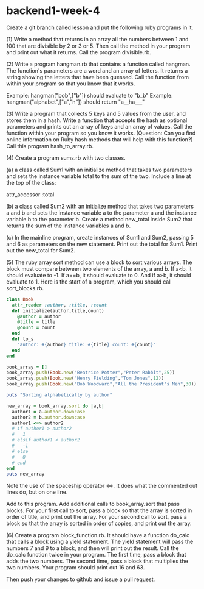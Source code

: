 # backend1-week-4

Create a git branch called lesson and put the following ruby programs in it.

(1) Write a method that returns in an array all the numbers between 1 and 100 that are divisible by 2 or 3 or 5. Then call the method in your program and print out what it returns.  Call the program divisible.rb.

(2) Write a program hangman.rb that contains a function called hangman.  The function's parameters are a word and an array of letters.  It returns a string showing the letters that have been guessed.  Call the function from within your program so that you know that it works.

Example: hangman("bob",["b"]) should evaluate to "b_b"
Example: hangman("alphabet",["a","h"]) should return "a__ha___"

(3) Write a program that collects 5 keys and 5 values from the user, and stores them in a hash.  Write a function that accepts the hash as optional parameters and prints out an array of keys and an array of values.  Call the function within your program so you know it works. (Question: Can you find online information on Ruby hash methods that will help with this function?)  Call this program hash_to_array.rb.

(4) Create a program sums.rb with two classes.

(a) a class called Sum1 with an initialize method that takes two parameters and sets the instance variable total to the sum of the two.  Include a line at the top of the class:

attr_accessor :total

(b) a class called Sum2 with an initialize method that takes two parameters a and b and sets the instance variable a to the parameter a and the instance variable b to the parameter b. Create a method new_total inside Sum2 that returns the sum of the instance variables a and b.

(c) In the mainline program, create instances of Sum1 and Sum2, passing 5 and 6 as parameters on the new statement.  Print out the total for Sum1.  Print out the new_total for Sum2.

(5) The ruby array sort method can use a block to sort various arrays.  The block
must compare between two elements of the array, a and b.  If a<b, it should evaluate to
-1.  If a==b, it should evaluate to 0.  And if a>b, it should evaluate to 1. Here is the
start of a program, which you should call sort_blocks.rb.

```ruby
class Book
  attr_reader :author, :title, :count
  def initialize(author,title,count)
    @author = author
    @title = title
    @count = count
  end
  def to_s
    "author: #{author} title: #{title} count: #{count}"
  end
end

book_array = []
book_array.push(Book.new("Beatrice Potter","Peter Rabbit",25))
book_array.push(Book.new("Henry Fielding","Tom Jones",12))
book_array.push(Book.new("Bob Woodward","All the President's Men",30))

puts "Sorting alphabetically by author"

new_array = book_array.sort do |a,b|
  author1 = a.author.downcase
  author2 = b.author.downcase
  author1 <=> author2
  # if author1 > author2
  #   1
  # elsif author1 < author2
  #   -1
  # else
  #   0
  # end
end
puts new_array
```

Note the use of the spaceship operator <=>.  It does what the commented out
lines do, but on one line.

Add to this program. Add additional calls to book_array.sort that pass blocks.  For your first
call to sort, pass a block so that the array is sorted in order of title,
and print out the array.  For your second call to sort, pass a block so that
the array is sorted in order of copies, and print out the array.

(6) Create a program block_function.rb.  It should have a function do_calc that calls a
block using a yield statement.  The yield statement will pass the numbers 7 and
9 to a block, and then will print out the result.  Call the do_calc function twice in your program. The first time, pass a block that adds the two numbers. The second time,
pass a block that multiplies the two numbers.  Your program should print out 16 and 63.   

Then push your changes to github and issue a pull request.
